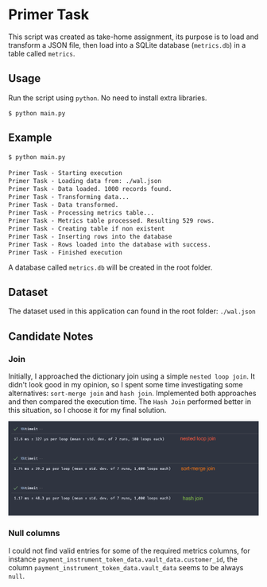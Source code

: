# Primer Task

This script was created as take-home assignment, its purpose is to load and transform a JSON file, then load into a SQLite database (`metrics.db`) in a table called `metrics`.

## Usage
Run the script using `python`. No need to install extra libraries.

```console
$ python main.py
```
## Example 
```console
$ python main.py

Primer Task - Starting execution
Primer Task - Loading data from: ./wal.json
Primer Task - Data loaded. 1000 records found.
Primer Task - Transforming data...
Primer Task - Data transformed.
Primer Task - Processing metrics table...
Primer Task - Metrics table processed. Resulting 529 rows.
Primer Task - Creating table if non existent
Primer Task - Inserting rows into the database
Primer Task - Rows loaded into the database with success.
Primer Task - Finished execution
```
A database called `metrics.db` will be created in the root folder.

## Dataset
The dataset used in this application can found in the root folder: `./wal.json`

## Candidate Notes
### Join
Initially, I approached the dictionary join using a simple `nested loop join`. It didn't look good in my opinion, so I spent some time investigating some alternatives: `sort-merge join` and `hash join`. Implemented both approaches and then compared the execution time. The `Hash Join` performed better in this situation, so I choose it for my final solution.

![Perfomance comparison](performance_joins.png)

### Null columns
I could not find valid entries for some of the required metrics columns, for instance `payment_instrument_token_data.vault_data.customer_id`, the column `payment_instrument_token_data.vault_data` seems to be always `null`.